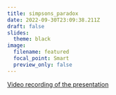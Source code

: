 ```yaml
---
title: simpsons_paradox
date: 2022-09-30T23:09:38.211Z
draft: false
slides:
  theme: black
image:
  filename: featured
  focal_point: Smart
  preview_only: false
---
```

[V﻿ideo recording of the presentation](https://drive.google.com/file/d/1qs71XVTI8ir63N6h-ggCJtmRj3RCdoi4/view?usp=sharing)